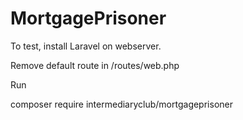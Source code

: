 # MortgagePrisoner
To test, install Laravel on webserver.

Remove default route in /routes/web.php

Run 

composer require intermediaryclub/mortgageprisoner
